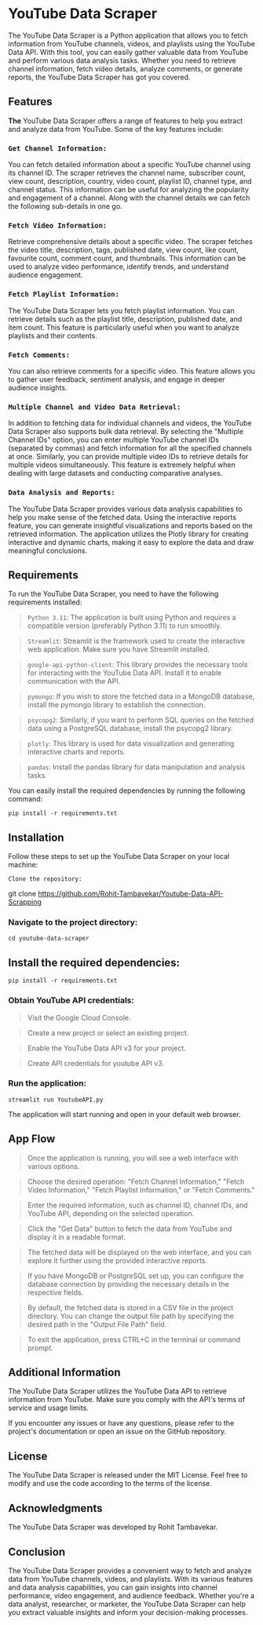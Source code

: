 # YouTube Data Scraper 

The YouTube Data Scraper is a Python application that allows you to fetch information from YouTube channels, videos, and playlists using the YouTube Data API. With this tool, you can easily gather valuable data from YouTube and perform various data analysis tasks. Whether you need to retrieve channel information, fetch video details, analyze comments, or generate reports, the YouTube Data Scraper has got you covered. 

## Features 

**The** YouTube Data Scraper offers a range of features to help you extract and analyze data from YouTube. Some of the key features include: 

### `Get Channel Information: `
You can fetch detailed information about a specific YouTube channel using its channel ID. The scraper retrieves the channel name, subscriber count, view count, description, country, video count, playlist ID, channel type, and channel status. This information can be useful for analyzing the popularity and engagement of a channel. Along with the channel details we can fetch the following sub-details in one go. 

### `Fetch Video Information:`
Retrieve comprehensive details about a specific video. The scraper fetches the video title, description, tags, published date, view count, like count, favourite count, comment count, and thumbnails. This information can be used to analyze video performance, identify trends, and understand audience engagement. 

### `Fetch Playlist Information: `
The YouTube Data Scraper lets you fetch playlist information. You can retrieve details such as the playlist title, description, published date, and item count. This feature is particularly useful when you want to analyze playlists and their contents. 

### `Fetch Comments: `
You can also retrieve comments for a specific video. This feature allows you to gather user feedback, sentiment analysis, and engage in deeper audience insights. 

### `Multiple Channel and Video Data Retrieval: `
In addition to fetching data for individual channels and videos, the YouTube Data Scraper also supports bulk data retrieval. By selecting the "Multiple Channel IDs" option, you can enter multiple YouTube channel IDs (separated by commas) and fetch information for all the specified channels at once. Similarly, you can provide multiple video IDs to retrieve details for multiple videos simultaneously. This feature is extremely helpful when dealing with large datasets and conducting comparative analyses. 

### `Data Analysis and Reports:` 
The YouTube Data Scraper provides various data analysis capabilities to help you make sense of the fetched data. Using the interactive reports feature, you can generate insightful visualizations and reports based on the retrieved information. The application utilizes the Plotly library for creating interactive and dynamic charts, making it easy to explore the data and draw meaningful conclusions. 

## Requirements 

To run the YouTube Data Scraper, you need to have the following requirements installed: 

> `Python 3.11`: The application is built using Python and requires a compatible version (preferably Python 3.11) to run smoothly. 

> `Streamlit`: Streamlit is the framework used to create the interactive web application. Make sure you have Streamlit installed. 

> `google-api-python-client`: This library provides the necessary tools for interacting with the YouTube Data API. Install it to enable communication with the API. 

> `pymongo`: If you wish to store the fetched data in a MongoDB database, install the pymongo library to establish the connection. 

> `psycopg2`: Similarly, if you want to perform SQL queries on the fetched data using a PostgreSQL database, install the psycopg2 library. 

> `plotly`: This library is used for data visualization and generating interactive charts and reports. 

> `pandas`: Install the pandas library for data manipulation and analysis tasks. 

 

You can easily install the required dependencies by running the following command: 

`pip install -r requirements.txt  `

## Installation 

Follow these steps to set up the YouTube Data Scraper on your local machine: 

`Clone the repository: `

git clone https://github.com/Rohit-Tambavekar/Youtube-Data-API-Scrapping
 

### Navigate to the project directory: 

`cd youtube-data-scraper ` 
 

## Install the required dependencies:

 `pip install -r requirements.txt `
 

### Obtain YouTube API credentials: 

> Visit the Google Cloud Console. 

> Create a new project or select an existing project. 

> Enable the YouTube Data API v3 for your project. 

> Create API credentials for youtube API v3. 

### Run the application: 

`streamlit run YoutubeAPI.py ` 
 
The application will start running and open in your default web browser. 

## App Flow 

> Once the application is running, you will see a web interface with various options. 

> Choose the desired operation: "Fetch Channel Information," "Fetch Video Information," "Fetch Playlist Information," or "Fetch Comments." 

> Enter the required information, such as channel ID, channel IDs, and YouTube API, depending on the selected operation. 

> Click the "Get Data" button to fetch the data from YouTube and display it in a readable format. 

> The fetched data will be displayed on the web interface, and you can explore it further using the provided interactive reports. 

> If you have MongoDB or PostgreSQL set up, you can configure the database connection by providing the necessary details in the respective fields. 

> By default, the fetched data is stored in a CSV file in the project directory. You can change the output file path by specifying the desired path in the "Output File Path" field. 

> To exit the application, press CTRL+C in the terminal or command prompt. 


## Additional Information 

The YouTube Data Scraper utilizes the YouTube Data API to retrieve information from YouTube. Make sure you comply with the API's terms of service and usage limits. 

If you encounter any issues or have any questions, please refer to the project's documentation or open an issue on the GitHub repository. 

## License 

The YouTube Data Scraper is released under the MIT License. Feel free to modify and use the code according to the terms of the license. 

## Acknowledgments 

The YouTube Data Scraper was developed by Rohit Tambavekar.

## Conclusion 

The YouTube Data Scraper provides a convenient way to fetch and analyze data from YouTube channels, videos, and playlists. With its various features and data analysis capabilities, you can gain insights into channel performance, video engagement, and audience feedback. Whether you're a data analyst, researcher, or marketer, the YouTube Data Scraper can help you extract valuable insights and inform your decision-making processes. 

 
